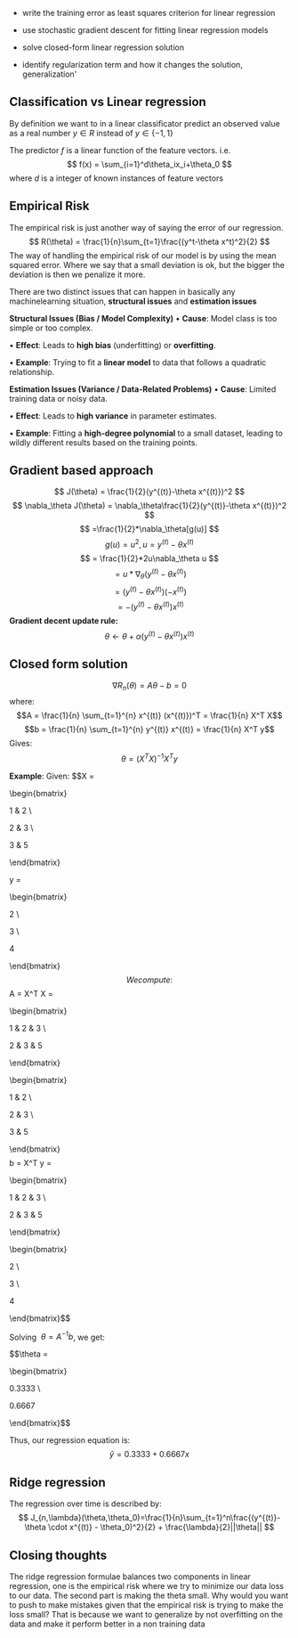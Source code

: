 - write the training error as least squares criterion for linear regression
    
- use stochastic gradient descent for fitting linear regression models
    
- solve closed-form linear regression solution
    
- identify regularization term and how it changes the solution, generalization'


## Classification vs Linear regression

By definition we want to in a linear classificator predict an observed value as a real number $y \in R$ instead of $y \in \{-1,1\}$ 

The predictor $f$ is a linear function of the feature vectors. i.e. 
$$
f(x) = \sum_{i=1}^d\theta_ix_i+\theta_0
$$
where $d$ is a integer of known instances of feature vectors

## Empirical Risk

The empirical risk is just another way of saying the error of our regression.
$$
R(\theta) = \frac{1}{n}\sum_{t=1}\frac{(y^t-\theta x^t)^2}{2}
$$
The way of handling the empirical risk of our model is by using the mean squared error. Where we say that a small deviation is ok, but the bigger the deviation is then we penalize it more.

There are two distinct issues that can happen in basically any machinelearning situation, **structural issues** and **estimation issues**

**Structural Issues (Bias / Model Complexity)**
• **Cause**: Model class is too simple or too complex.

• **Effect**: Leads to **high bias** (underfitting) or **overfitting**.

• **Example**: Trying to fit a **linear model** to data that follows a quadratic relationship.

**Estimation Issues (Variance / Data-Related Problems)**
• **Cause**: Limited training data or noisy data.

• **Effect**: Leads to **high variance** in parameter estimates.

• **Example**: Fitting a **high-degree polynomial** to a small dataset, leading to wildly different results based on the training points.

## Gradient based approach
$$
J(\theta) = \frac{1}{2}(y^{(t)}-\theta x^{(t)})^2
$$
$$
\nabla_\theta J(\theta) = \nabla_\theta\frac{1}{2}(y^{(t)}-\theta x^{(t)})^2
$$
$$
=\frac{1}{2}*\nabla_\theta[g(u)]
$$$$
g(u)=u^2, u=y^{(t)}-\theta x^{(t)}
$$$$
= \frac{1}{2}*2u\nabla_\theta u
$$$$
= u * \nabla_\theta (y^{(t)}-\theta x^{(t)})
$$$$
= (y^{(t)}-\theta x^{(t)})(-x^{(t)})
$$$$
= -(y^{(t)}-\theta x^{(t)})x^{(t)}
$$
**Gradient decent update rule:**
$$
\theta \leftarrow \theta + \alpha (y^{(t)} - \theta x^{(t)}) x^{(t)}
$$
## Closed form solution
$$
\nabla R_n(\theta) = A\theta - b = 0
$$
where:
$$A = \frac{1}{n} \sum_{t=1}^{n} x^{(t)} (x^{(t)})^T = \frac{1}{n} X^T X$$$$b = \frac{1}{n} \sum_{t=1}^{n} y^{(t)} x^{(t)} = \frac{1}{n} X^T y$$
Gives:
  $$\theta = (X^T X)^{-1} X^T y$$

**Example**:
Given:
$$X =

\begin{bmatrix}

1 & 2 \\

2 & 3 \\

3 & 5

\end{bmatrix}
$$$$

y =

\begin{bmatrix}

2 \\

3 \\

4

\end{bmatrix}
$$We compute:
$$A = X^T X =

\begin{bmatrix}

1 & 2 & 3 \\

2 & 3 & 5

\end{bmatrix}

\begin{bmatrix}

1 & 2 \\

2 & 3 \\

3 & 5

\end{bmatrix}$$
$$b = X^T y =

\begin{bmatrix}

1 & 2 & 3 \\

2 & 3 & 5

\end{bmatrix}

\begin{bmatrix}

2 \\

3 \\

4

\end{bmatrix}$$

Solving  $\theta = A^{-1} b$, we get:

$$\theta =

\begin{bmatrix}

0.3333 \\

0.6667

\end{bmatrix}$$

Thus, our regression equation is:
$$\hat{y} = 0.3333 + 0.6667 x$$

## Ridge regression

The regression over time is described by:
$$
J_{n,\lambda}(\theta,\theta_0)=\frac{1}{n}\sum_{t=1}^n\frac{(y^{(t)}-\theta \cdot x^{(t)} - \theta_0)^2}{2} + \frac{\lambda}{2}||\theta||
$$

## Closing thoughts
The ridge regression formulae balances two components in linear regression, one is the empirical risk where we try to minimize our data loss to our data. The second part is making the theta small. Why would you want to push to make mistakes given that the empirical risk is trying to make the loss small? That is because we want to generalize by not overfitting on the data and make it perform better in a non training data